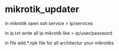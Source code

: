 # mikrotik_updater
in mikrotik open ssh service > ip/services

in ip.txt write all ip mikrotik like > ip/user/password

in file add *.npk file for all architectur your mikrotiks
